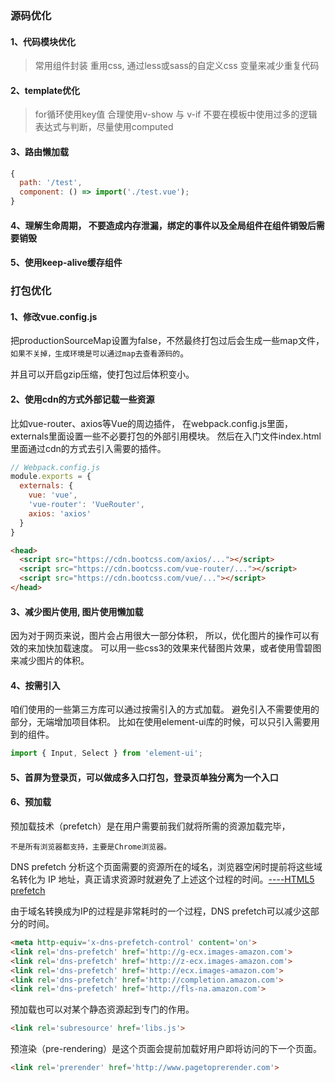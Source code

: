 ### 源码优化
#### 1、代码模块优化
> 常用组件封装
> 重用css, 通过less或sass的自定义css 变量来减少重复代码

#### 2、template优化
> for循环使用key值
> 合理使用v-show 与 v-if
> 不要在模板中使用过多的逻辑表达式与判断，尽量使用computed

#### 3、路由懒加载
```js
{
  path: '/test',
  component: () => import('./test.vue');
}
```

#### 4、理解生命周期， 不要造成内存泄漏，绑定的事件以及全局组件在组件销毁后需要销毁

#### 5、使用keep-alive缓存组件

### 打包优化

#### 1、修改vue.config.js
把productionSourceMap设置为false，不然最终打包过后会生成一些map文件，`如果不关掉，生成环境是可以通过map去查看源码的`。

并且可以开启gzip压缩，使打包过后体积变小。

#### 2、使用cdn的方式外部记载一些资源

比如vue-router、axios等Vue的周边插件，
在webpack.config.js里面，externals里面设置一些不必要打包的外部引用模块。
然后在入门文件index.html里面通过cdn的方式去引入需要的插件。

```javascript
// Webpack.config.js
module.exports = {
  externals: {
    vue: 'vue',
    'vue-router': 'VueRouter',
    axios: 'axios'
  }
}
```

```html
<head>
  <script src="https://cdn.bootcss.com/axios/..."></script>
  <script src="https://cdn.bootcss.com/vue-router/..."></script>
  <script src="https://cdn.bootcss.com/vue/..."></script>
</head>
```

#### 3、减少图片使用, 图片使用懒加载

因为对于网页来说，图片会占用很大一部分体积，
所以，优化图片的操作可以有效的来加快加载速度。
可以用一些css3的效果来代替图片效果，或者使用雪碧图来减少图片的体积。

#### 4、按需引入

咱们使用的一些第三方库可以通过按需引入的方式加载。
避免引入不需要使用的部分，无端增加项目体积。
比如在使用element-ui库的时候，可以只引入需要用到的组件。

```javascript
import { Input, Select } from 'element-ui';
```

#### 5、首屏为登录页，可以做成多入口打包，登录页单独分离为一个入口

#### 6、预加载
预加载技术（prefetch）是在用户需要前我们就将所需的资源加载完毕，

`不是所有浏览器都支持，主要是Chrome浏览器。`

DNS prefetch 分析这个页面需要的资源所在的域名，浏览器空闲时提前将这些域名转化为 IP 地址，真正请求资源时就避免了上述这个过程的时间。[----HTML5 prefetch](https://www.jianshu.com/p/7f58ddfc1392)

由于域名转换成为IP的过程是非常耗时的一个过程，DNS prefetch可以减少这部分的时间。

```html
<meta http-equiv='x-dns-prefetch-control' content='on'>
<link rel='dns-prefetch' href='http://g-ecx.images-amazon.com'>
<link rel='dns-prefetch' href='http://z-ecx.images-amazon.com'>
<link rel='dns-prefetch' href='http://ecx.images-amazon.com'>
<link rel='dns-prefetch' href='http://completion.amazon.com'>
<link rel='dns-prefetch' href='http://fls-na.amazon.com'>
```

预加载也可以对某个静态资源起到专门的作用。

```html
<link rel='subresource' href='libs.js'>
```

预渲染（pre-rendering）是这个页面会提前加载好用户即将访问的下一个页面。

```html
<link rel='prerender' href='http://www.pagetoprerender.com'>
```

